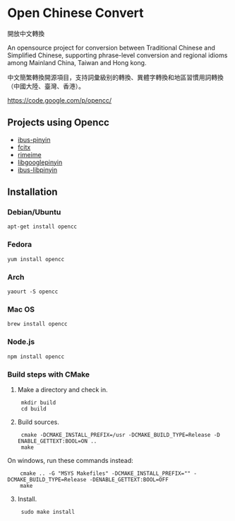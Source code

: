 # Open Chinese Convert

開放中文轉換

An opensource project for conversion between Traditional Chinese and Simplified Chinese, supporting phrase-level conversion and regional idioms among Mainland China, Taiwan and Hong kong.

中文簡繁轉換開源項目，支持詞彙級别的轉換、異體字轉換和地區習慣用詞轉換（中國大陸、臺灣、香港）。

https://code.google.com/p/opencc/

## Projects using Opencc

* [ibus-pinyin](http://code.google.com/p/ibus/)
* [fcitx](http://code.google.com/p/fcitx/)
* [rimeime](http://code.google.com/p/rimeime/)
* [libgooglepinyin](http://code.google.com/p/libgooglepinyin/)
* [ibus-libpinyin](https://github.com/libpinyin/ibus-libpinyin)

## Installation

### Debian/Ubuntu

    apt-get install opencc

### Fedora

    yum install opencc

### Arch

    yaourt -S opencc

### Mac OS

    brew install opencc

### Node.js

    npm install opencc

### Build steps with CMake

1. Make a directory and check in.

		mkdir build
		cd build

2. Build sources.

		cmake -DCMAKE_INSTALL_PREFIX=/usr -DCMAKE_BUILD_TYPE=Release -D ENABLE_GETTEXT:BOOL=ON ..
		make

On windows, run these commands instead:

		cmake .. -G "MSYS Makefiles" -DCMAKE_INSTALL_PREFIX="" -DCMAKE_BUILD_TYPE=Release -DENABLE_GETTEXT:BOOL=OFF
		make

3. Install.

		sudo make install

